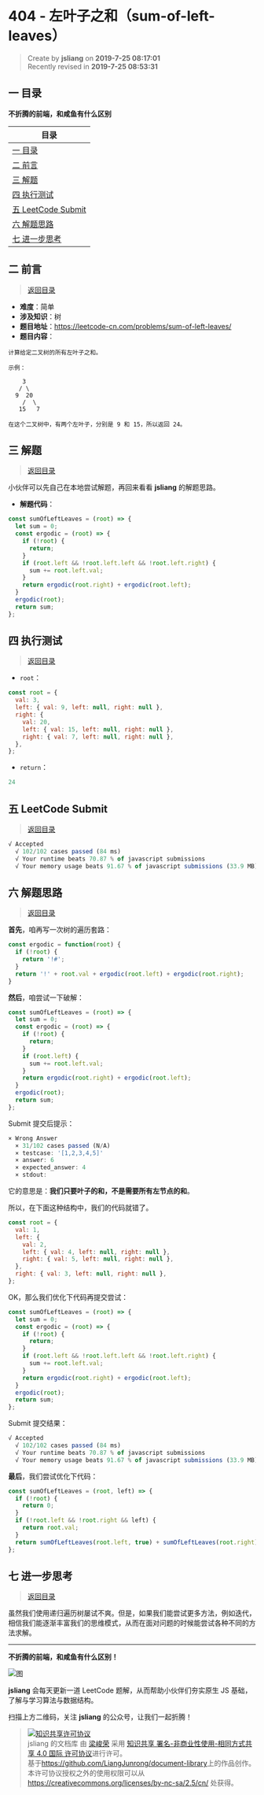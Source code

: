 404 - 左叶子之和（sum-of-left-leaves）
===

> Create by **jsliang** on **2019-7-25 08:17:01**  
> Recently revised in **2019-7-25 08:53:31**

## <a name="chapter-one" id="chapter-one">一 目录</a>

**不折腾的前端，和咸鱼有什么区别**

| 目录 |
| --- | 
| [一 目录](#chapter-one) | 
| <a name="catalog-chapter-two" id="catalog-chapter-two"></a>[二 前言](#chapter-two) |
| <a name="catalog-chapter-three" id="catalog-chapter-three"></a>[三 解题](#chapter-three) |
| <a name="catalog-chapter-four" id="catalog-chapter-four"></a>[四 执行测试](#chapter-four) |
| <a name="catalog-chapter-five" id="catalog-chapter-five"></a>[五 LeetCode Submit](#chapter-five) |
| <a name="catalog-chapter-six" id="catalog-chapter-six"></a>[六 解题思路](#chapter-six) |
| <a name="catalog-chapter-seven" id="catalog-chapter-seven"></a>[七 进一步思考](#chapter-seven) |

## <a name="chapter-two" id="chapter-two">二 前言</a>

> [返回目录](#chapter-one)

* **难度**：简单
* **涉及知识**：树
* **题目地址**：https://leetcode-cn.com/problems/sum-of-left-leaves/
* **题目内容**：

```
计算给定二叉树的所有左叶子之和。

示例：

    3
   / \
  9  20
    /  \
   15   7

在这个二叉树中，有两个左叶子，分别是 9 和 15，所以返回 24。
```

## <a name="chapter-three" id="chapter-three">三 解题</a>

> [返回目录](#chapter-one)

小伙伴可以先自己在本地尝试解题，再回来看看 **jsliang** 的解题思路。

* **解题代码**：

```js
const sumOfLeftLeaves = (root) => {
  let sum = 0;
  const ergodic = (root) => {
    if (!root) {
      return;
    }
    if (root.left && !root.left.left && !root.left.right) {
      sum += root.left.val;
    }
    return ergodic(root.right) + ergodic(root.left);
  }
  ergodic(root);
  return sum;
};
```

## <a name="chapter-four" id="chapter-four">四 执行测试</a>

> [返回目录](#chapter-one)

* `root`：

```js
const root = {
  val: 3,
  left: { val: 9, left: null, right: null },
  right: {
    val: 20,
    left: { val: 15, left: null, right: null },
    right: { val: 7, left: null, right: null },
  },
};
```

* `return`：

```js
24
```

## <a name="chapter-five" id="chapter-five">五 LeetCode Submit</a>

> [返回目录](#chapter-one)

```js
√ Accepted
  √ 102/102 cases passed (84 ms)
  √ Your runtime beats 70.87 % of javascript submissions
  √ Your memory usage beats 91.67 % of javascript submissions (33.9 MB)
```

## <a name="chapter-six" id="chapter-six">六 解题思路</a>

> [返回目录](#chapter-one)

**首先**，咱再写一次树的遍历套路：

```js
const ergodic = function(root) {
  if (!root) {
    return '!#';
  }
  return '!' + root.val + ergodic(root.left) + ergodic(root.right);
}
```

**然后**，咱尝试一下破解：

```js
const sumOfLeftLeaves = (root) => {
  let sum = 0;
  const ergodic = (root) => {
    if (!root) {
      return;
    }
    if (root.left) {
      sum += root.left.val;
    }
    return ergodic(root.right) + ergodic(root.left);
  }
  ergodic(root);
  return sum;
};
```

Submit 提交后提示：

```js
× Wrong Answer
  × 31/102 cases passed (N/A)
  × testcase: '[1,2,3,4,5]'
  × answer: 6
  × expected_answer: 4
  × stdout:
```

它的意思是：**我们只要叶子的和，不是需要所有左节点的和**。

所以，在下面这种结构中，我们的代码就错了。

```js
const root = {
  val: 1,
  left: {
    val: 2,
    left: { val: 4, left: null, right: null },
    right: { val: 5, left: null, right: null },
  },
  right: { val: 3, left: null, right: null },
};
```

OK，那么我们优化下代码再提交尝试：

```js
const sumOfLeftLeaves = (root) => {
  let sum = 0;
  const ergodic = (root) => {
    if (!root) {
      return;
    }
    if (root.left && !root.left.left && !root.left.right) {
      sum += root.left.val;
    }
    return ergodic(root.right) + ergodic(root.left);
  }
  ergodic(root);
  return sum;
};
```

Submit 提交结果：

```js
√ Accepted
  √ 102/102 cases passed (84 ms)
  √ Your runtime beats 70.87 % of javascript submissions
  √ Your memory usage beats 91.67 % of javascript submissions (33.9 MB)
```

**最后**，我们尝试优化下代码：

```js
const sumOfLeftLeaves = (root, left) => {
  if (!root) {
    return 0;
  }
  if (!root.left && !root.right && left) {
    return root.val;
  }
  return sumOfLeftLeaves(root.left, true) + sumOfLeftLeaves(root.right);
};
```

## <a name="chapter-seven" id="chapter-seven">七 进一步思考</a>

> [返回目录](#chapter-one)

虽然我们使用递归遍历树屡试不爽。但是，如果我们能尝试更多方法，例如迭代，相信我们能逐渐丰富我们的思维模式，从而在面对问题的时候能尝试各种不同的方法求解。

---

**不折腾的前端，和咸鱼有什么区别！**

![图](../../../public-repertory/img/z-small-wechat-public-address.jpg)

**jsliang** 会每天更新一道 LeetCode 题解，从而帮助小伙伴们夯实原生 JS 基础，了解与学习算法与数据结构。

扫描上方二维码，关注 **jsliang** 的公众号，让我们一起折腾！

> <a rel="license" href="http://creativecommons.org/licenses/by-nc-sa/4.0/"><img alt="知识共享许可协议" style="border-width:0" src="https://i.creativecommons.org/l/by-nc-sa/4.0/88x31.png" /></a><br /><span xmlns:dct="http://purl.org/dc/terms/" property="dct:title">jsliang 的文档库</span> 由 <a xmlns:cc="http://creativecommons.org/ns#" href="https://github.com/LiangJunrong/document-library" property="cc:attributionName" rel="cc:attributionURL">梁峻荣</a> 采用 <a rel="license" href="http://creativecommons.org/licenses/by-nc-sa/4.0/">知识共享 署名-非商业性使用-相同方式共享 4.0 国际 许可协议</a>进行许可。<br />基于<a xmlns:dct="http://purl.org/dc/terms/" href="https://github.com/LiangJunrong/document-library" rel="dct:source">https://github.com/LiangJunrong/document-library</a>上的作品创作。<br />本许可协议授权之外的使用权限可以从 <a xmlns:cc="http://creativecommons.org/ns#" href="https://creativecommons.org/licenses/by-nc-sa/2.5/cn/" rel="cc:morePermissions">https://creativecommons.org/licenses/by-nc-sa/2.5/cn/</a> 处获得。